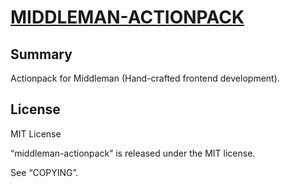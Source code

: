 [MIDDLEMAN-ACTIONPACK](https://github.com/mkempe/middleman-actionpack)
======================================================================

Summary
-------

Actionpack for Middleman (Hand-crafted frontend development).

License
-------

MIT License

“middleman-actionpack” is released under the MIT license.

See “COPYING”.